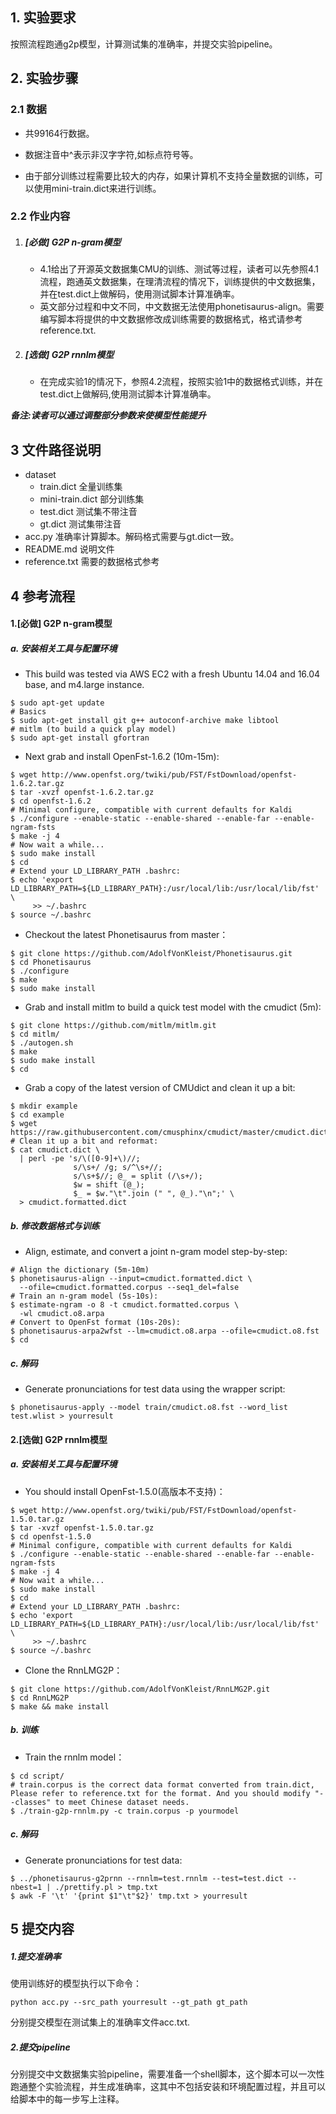 ## 1. 实验要求

按照流程跑通g2p模型，计算测试集的准确率，并提交实验pipeline。

## 2. 实验步骤
### 2.1  数据

+ 共99164行数据。

+ 数据注音中^表示非汉字字符,如标点符号等。

+ 由于部分训练过程需要比较大的内存，如果计算机不支持全量数据的训练，可以使用mini-train.dict来进行训练。

### 2.2 作业内容

1. ##### [必做] G2P n-gram模型

    + 4.1给出了开源英文数据集CMU的训练、测试等过程，读者可以先参照4.1流程，跑通英文数据集，在理清流程的情况下，训练提供的中文数据集，并在test.dict上做解码，使用测试脚本计算准确率。
    + 英文部分过程和中文不同，中文数据无法使用phonetisaurus-align。需要编写脚本将提供的中文数据修改成训练需要的数据格式，格式请参考reference.txt.

2. ##### [选做] G2P rnnlm模型

    + 在完成实验1的情况下，参照4.2流程，按照实验1中的数据格式训练，并在test.dict上做解码,使用测试脚本计算准确率。

 

***备注:读者可以通过调整部分参数来使模型性能提升***

## 3 文件路径说明

+ dataset
  + train.dict 全量训练集
  + mini-train.dict 部分训练集
  + test.dict 测试集不带注音
  + gt.dict 测试集带注音
+ acc.py 准确率计算脚本。解码格式需要与gt.dict一致。
+ README.md 说明文件
+ reference.txt 需要的数据格式参考

## 4 参考流程

#### 1.[必做] G2P n-gram模型

##### a. 安装相关工具与配置环境

+ This build was tested via AWS EC2 with a fresh Ubuntu 14.04 and 16.04 base, and m4.large instance.

```shell
$ sudo apt-get update
# Basics
$ sudo apt-get install git g++ autoconf-archive make libtool
# mitlm (to build a quick play model)
$ sudo apt-get install gfortran
```

+ Next grab and install OpenFst-1.6.2 (10m-15m):

```shell
$ wget http://www.openfst.org/twiki/pub/FST/FstDownload/openfst-1.6.2.tar.gz
$ tar -xvzf openfst-1.6.2.tar.gz
$ cd openfst-1.6.2
# Minimal configure, compatible with current defaults for Kaldi
$ ./configure --enable-static --enable-shared --enable-far --enable-ngram-fsts
$ make -j 4
# Now wait a while...
$ sudo make install
$ cd
# Extend your LD_LIBRARY_PATH .bashrc:
$ echo 'export LD_LIBRARY_PATH=${LD_LIBRARY_PATH}:/usr/local/lib:/usr/local/lib/fst' \
     >> ~/.bashrc
$ source ~/.bashrc
```

+ Checkout the latest Phonetisaurus from master：

```shell
$ git clone https://github.com/AdolfVonKleist/Phonetisaurus.git
$ cd Phonetisaurus
$ ./configure
$ make
$ sudo make install
```

+ Grab and install mitlm to build a quick test model with the cmudict (5m): 

```shell
$ git clone https://github.com/mitlm/mitlm.git
$ cd mitlm/
$ ./autogen.sh
$ make
$ sudo make install
$ cd
```

+ Grab a copy of the latest version of CMUdict and clean it up a bit:

```shell
$ mkdir example
$ cd example
$ wget https://raw.githubusercontent.com/cmusphinx/cmudict/master/cmudict.dict
# Clean it up a bit and reformat:
$ cat cmudict.dict \
  | perl -pe 's/\([0-9]+\)//;
              s/\s+/ /g; s/^\s+//;
              s/\s+$//; @_ = split (/\s+/);
              $w = shift (@_);
              $_ = $w."\t".join (" ", @_)."\n";' \
  > cmudict.formatted.dict
```

##### b. 修改数据格式与训练

+ Align, estimate, and convert a joint n-gram model step-by-step:

```shell
# Align the dictionary (5m-10m)
$ phonetisaurus-align --input=cmudict.formatted.dict \
  --ofile=cmudict.formatted.corpus --seq1_del=false
# Train an n-gram model (5s-10s):
$ estimate-ngram -o 8 -t cmudict.formatted.corpus \
  -wl cmudict.o8.arpa
# Convert to OpenFst format (10s-20s):
$ phonetisaurus-arpa2wfst --lm=cmudict.o8.arpa --ofile=cmudict.o8.fst
$ cd
```

##### c. 解码

+ Generate pronunciations for test data using the wrapper script:

```shell
$ phonetisaurus-apply --model train/cmudict.o8.fst --word_list test.wlist > yourresult
```

#### 2.[选做] G2P rnnlm模型

##### a.  安装相关工具与配置环境

+ You should install OpenFst-1.5.0(高版本不支持)：

```shell
$ wget http://www.openfst.org/twiki/pub/FST/FstDownload/openfst-1.5.0.tar.gz
$ tar -xvzf openfst-1.5.0.tar.gz
$ cd openfst-1.5.0
# Minimal configure, compatible with current defaults for Kaldi
$ ./configure --enable-static --enable-shared --enable-far --enable-ngram-fsts
$ make -j 4
# Now wait a while...
$ sudo make install
$ cd
# Extend your LD_LIBRARY_PATH .bashrc:
$ echo 'export LD_LIBRARY_PATH=${LD_LIBRARY_PATH}:/usr/local/lib:/usr/local/lib/fst' \
     >> ~/.bashrc
$ source ~/.bashrc
```

+ Clone the RnnLMG2P：

```shell
$ git clone https://github.com/AdolfVonKleist/RnnLMG2P.git
$ cd RnnLMG2P
$ make && make install
```

##### b. 训练

+ Train the rnnlm model：

```shell
$ cd script/
# train.corpus is the correct data format converted from train.dict, Please refer to reference.txt for the format. And you should modify "--classes" to meet Chinese dataset needs.
$ ./train-g2p-rnnlm.py -c train.corpus -p yourmodel
```

##### c. 解码

+ Generate pronunciations for test data:

```shell
$ ../phonetisaurus-g2prnn --rnnlm=test.rnnlm --test=test.dict --nbest=1 | ./prettify.pl > tmp.txt
$ awk -F '\t' '{print $1"\t"$2}' tmp.txt > yourresult
```



## 5 提交内容

##### 1.提交准确率

使用训练好的模型执行以下命令：

```shell
python acc.py --src_path yourresult --gt_path gt_path
```

分别提交模型在测试集上的准确率文件acc.txt.

##### 2.提交pipeline

分别提交中文数据集实验pipeline，需要准备一个shell脚本，这个脚本可以一次性跑通整个实验流程，并生成准确率，这其中不包括安装和环境配置过程，并且可以给脚本中的每一步写上注释。
